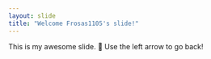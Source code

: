 ```yaml
---
layout: slide
title: "Welcome Frosas1105's slide!"
---
```

This is my awesome slide. :tada:
Use the left arrow to go back!
